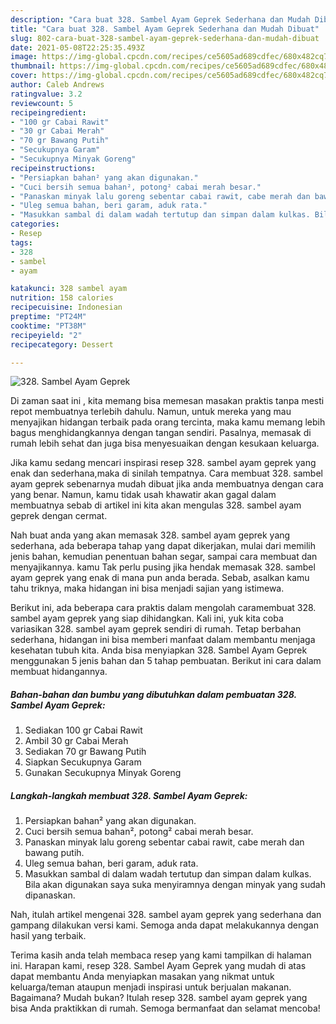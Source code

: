 ```yaml
---
description: "Cara buat 328. Sambel Ayam Geprek Sederhana dan Mudah Dibuat"
title: "Cara buat 328. Sambel Ayam Geprek Sederhana dan Mudah Dibuat"
slug: 802-cara-buat-328-sambel-ayam-geprek-sederhana-dan-mudah-dibuat
date: 2021-05-08T22:25:35.493Z
image: https://img-global.cpcdn.com/recipes/ce5605ad689cdfec/680x482cq70/328-sambel-ayam-geprek-foto-resep-utama.jpg
thumbnail: https://img-global.cpcdn.com/recipes/ce5605ad689cdfec/680x482cq70/328-sambel-ayam-geprek-foto-resep-utama.jpg
cover: https://img-global.cpcdn.com/recipes/ce5605ad689cdfec/680x482cq70/328-sambel-ayam-geprek-foto-resep-utama.jpg
author: Caleb Andrews
ratingvalue: 3.2
reviewcount: 5
recipeingredient:
- "100 gr Cabai Rawit"
- "30 gr Cabai Merah"
- "70 gr Bawang Putih"
- "Secukupnya Garam"
- "Secukupnya Minyak Goreng"
recipeinstructions:
- "Persiapkan bahan² yang akan digunakan."
- "Cuci bersih semua bahan², potong² cabai merah besar."
- "Panaskan minyak lalu goreng sebentar cabai rawit, cabe merah dan bawang putih."
- "Uleg semua bahan, beri garam, aduk rata."
- "Masukkan sambal di dalam wadah tertutup dan simpan dalam kulkas. Bila akan digunakan saya suka menyiramnya dengan minyak yang sudah dipanaskan."
categories:
- Resep
tags:
- 328
- sambel
- ayam

katakunci: 328 sambel ayam 
nutrition: 158 calories
recipecuisine: Indonesian
preptime: "PT24M"
cooktime: "PT38M"
recipeyield: "2"
recipecategory: Dessert

---
```



![328. Sambel Ayam Geprek](https://img-global.cpcdn.com/recipes/ce5605ad689cdfec/680x482cq70/328-sambel-ayam-geprek-foto-resep-utama.jpg)

Di zaman  saat ini , kita memang bisa memesan masakan praktis tanpa mesti repot membuatnya terlebih dahulu. Namun, untuk mereka yang mau menyajikan hidangan terbaik pada orang tercinta, maka kamu memang lebih bagus menghidangkannya dengan tangan sendiri. Pasalnya, memasak di rumah lebih sehat dan juga bisa menyesuaikan dengan kesukaan keluarga.

Jika kamu sedang mencari inspirasi resep 328. sambel ayam geprek yang enak dan sederhana,maka di sinilah tempatnya. Cara membuat 328. sambel ayam geprek  sebenarnya mudah dibuat jika anda membuatnya dengan cara yang benar. Namun, kamu tidak usah khawatir akan gagal dalam membuatnya 
sebab di artikel ini kita akan mengulas 328. sambel ayam geprek dengan cermat.  



Nah buat anda yang akan memasak 328. sambel ayam geprek yang sederhana, ada beberapa tahap yang dapat dikerjakan, mulai dari memilih jenis bahan, kemudian penentuan bahan segar, sampai cara membuat dan menyajikannya. kamu Tak perlu pusing jika hendak memasak 328. sambel ayam geprek yang enak di mana pun anda berada. Sebab, asalkan kamu  tahu triknya, maka hidangan ini bisa menjadi sajian yang istimewa.

Berikut ini, ada beberapa cara praktis  dalam mengolah caramembuat 328. sambel ayam geprek yang siap dihidangkan. Kali ini, yuk kita coba variasikan 328. sambel ayam geprek sendiri di rumah. Tetap berbahan sederhana, hidangan ini bisa memberi manfaat dalam membantu menjaga kesehatan tubuh kita. Anda bisa menyiapkan 328. Sambel Ayam Geprek menggunakan 5 jenis bahan dan 5 tahap pembuatan. Berikut ini cara dalam membuat hidangannya.

<!--inarticleads1-->

##### Bahan-bahan dan bumbu yang dibutuhkan dalam pembuatan 328. Sambel Ayam Geprek:

1. Sediakan 100 gr Cabai Rawit
1. Ambil 30 gr Cabai Merah
1. Sediakan 70 gr Bawang Putih
1. Siapkan Secukupnya Garam
1. Gunakan Secukupnya Minyak Goreng




<!--inarticleads2-->

##### Langkah-langkah membuat 328. Sambel Ayam Geprek:

1. Persiapkan bahan² yang akan digunakan.
1. Cuci bersih semua bahan², potong² cabai merah besar.
1. Panaskan minyak lalu goreng sebentar cabai rawit, cabe merah dan bawang putih.
1. Uleg semua bahan, beri garam, aduk rata.
1. Masukkan sambal di dalam wadah tertutup dan simpan dalam kulkas. Bila akan digunakan saya suka menyiramnya dengan minyak yang sudah dipanaskan.




Nah, itulah artikel mengenai  328. sambel ayam geprek  yang sederhana dan gampang dilakukan versi kami. Semoga anda dapat melakukannya dengan hasil yang terbaik. 

Terima kasih anda telah membaca resep yang kami tampilkan di halaman ini. Harapan kami, resep  328. Sambel Ayam Geprek yang mudah di atas dapat membantu Anda menyiapkan masakan yang nikmat untuk keluarga/teman ataupun menjadi inspirasi untuk berjualan makanan. Bagaimana? Mudah bukan? Itulah resep 328. sambel ayam geprek yang bisa Anda praktikkan di rumah. Semoga bermanfaat dan selamat mencoba!

